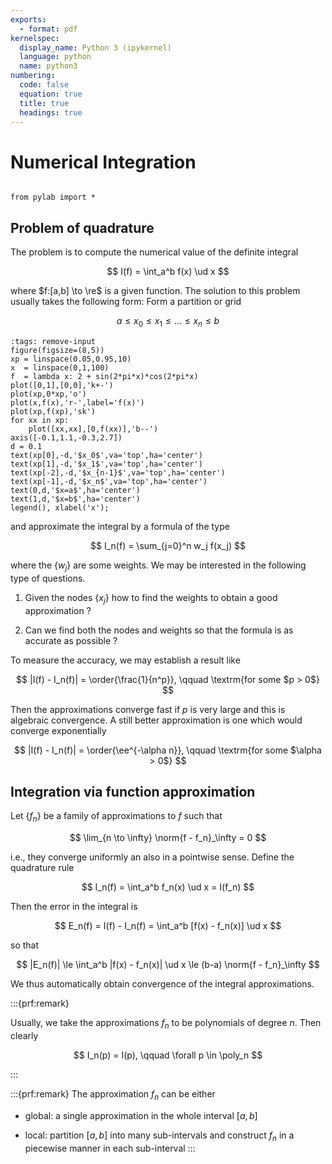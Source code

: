 ```yaml
---
exports:
  - format: pdf
kernelspec:
  display_name: Python 3 (ipykernel)
  language: python
  name: python3
numbering:
  code: false
  equation: true
  title: true
  headings: true
---
```


# Numerical Integration

```{include} math.md
```

```{code-cell}
from pylab import *
```

## Problem of quadrature

The problem is to compute the numerical value of the definite integral

$$
I(f) = \int_a^b f(x) \ud x
$$ 

where $f:[a,b] \to \re$ is a given function. The solution to this problem usually takes the following form: Form a partition or grid 

$$
a \le x_0 \le x_1 \le \ldots \le x_n \le b
$$

```{code-cell}
:tags: remove-input
figure(figsize=(8,5))
xp = linspace(0.05,0.95,10)
x  = linspace(0,1,100)
f  = lambda x: 2 + sin(2*pi*x)*cos(2*pi*x)
plot([0,1],[0,0],'k+-')
plot(xp,0*xp,'o')
plot(x,f(x),'r-',label='f(x)')
plot(xp,f(xp),'sk')
for xx in xp:
    plot([xx,xx],[0,f(xx)],'b--')
axis([-0.1,1.1,-0.3,2.7])
d = 0.1
text(xp[0],-d,'$x_0$',va='top',ha='center')
text(xp[1],-d,'$x_1$',va='top',ha='center')
text(xp[-2],-d,'$x_{n-1}$',va='top',ha='center')
text(xp[-1],-d,'$x_n$',va='top',ha='center')
text(0,d,'$x=a$',ha='center')
text(1,d,'$x=b$',ha='center')
legend(), xlabel('x');
```

and approximate the integral by a formula of the type

$$
I_n(f) = \sum_{j=0}^n w_j f(x_j)
$$ 

where the $\{ w_j \}$ are some weights. We may be interested in the following type of questions.

1.  Given the nodes $\{ x_j \}$ how to find the weights to obtain a good
    approximation ?

2.  Can we find both the nodes and weights so that the formula is as
    accurate as possible ?

To measure the accuracy, we may establish a result like

$$
|I(f) - I_n(f)| = \order{\frac{1}{n^p}}, \qquad \textrm{for some $p > 0$}
$$

Then the approximations converge fast if $p$ is very large and this is algebraic convergence. A still better approximation is one which would converge exponentially

$$
|I(f) - I_n(f)| = \order{\ee^{-\alpha n}}, \qquad \textrm{for some $\alpha > 0$}
$$

## Integration via function approximation

Let $\{ f_n \}$ be a family of approximations to $f$ such that

$$
\lim_{n \to \infty} \norm{f - f_n}_\infty = 0
$$ 

i.e., they converge uniformly an also in a pointwise sense. Define the quadrature rule

$$
I_n(f) = \int_a^b f_n(x) \ud x = I(f_n)
$$

Then the error in the integral is

$$
E_n(f) = I(f) - I_n(f) = \int_a^b [f(x) - f_n(x)] \ud x
$$ 

so that

$$
|E_n(f)| \le \int_a^b |f(x) - f_n(x)| \ud x \le (b-a) \norm{f - f_n}_\infty
$$

We thus automatically obtain convergence of the integral approximations.

:::{prf:remark}

Usually, we take the approximations $f_n$ to be polynomials of degree $n$. Then clearly 

$$
I_n(p) = I(p), \qquad \forall p \in \poly_n
$$

:::

:::{prf:remark}
The approximation $f_n$ can be either

-   global: a single approximation in the whole interval $[a,b]$

-   local: partition $[a,b]$ into many sub-intervals and construct $f_n$
    in a piecewise manner in each sub-interval
:::
